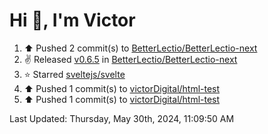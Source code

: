 <h1>Hi 👋, I'm Victor </h1>

<!--RECENT_ACTIVITY:start-->
1. ⬆️ Pushed 2 commit(s) to [BetterLectio/BetterLectio-next](https://github.com/BetterLectio/BetterLectio-next)<br>
2. ✌️ Released [v0.6.5](https://github.com/BetterLectio/BetterLectio-next/releases/tag/v0.6.5) in [BetterLectio/BetterLectio-next](https://github.com/BetterLectio/BetterLectio-next)<br>
3. ⭐ Starred [sveltejs/svelte](https://github.com/sveltejs/svelte)<br>
4. ⬆️ Pushed 1 commit(s) to [victorDigital/html-test](https://github.com/victorDigital/html-test)<br>
5. ⬆️ Pushed 1 commit(s) to [victorDigital/html-test](https://github.com/victorDigital/html-test)<br>
<!--RECENT_ACTIVITY:end-->

<!--RECENT_ACTIVITY:last_update-->
Last Updated: Thursday, May 30th, 2024, 11:09:50 AM
<!--RECENT_ACTIVITY:last_update_end-->
